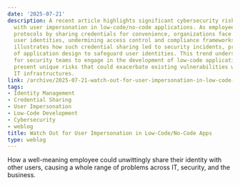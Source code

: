 ```yaml
---
date: '2025-07-21'
description: A recent article highlights significant cybersecurity risks associated
  with user impersonation in low-code/no-code applications. As employees bypass security
  protocols by sharing credentials for convenience, organizations face compromised
  user identities, undermining access control and compliance frameworks. A case study
  illustrates how such credential sharing led to security incidents, prompting a reevaluation
  of application design to safeguard user identities. This trend underscores the necessity
  for security teams to engage in the development of low-code applications, as they
  present unique risks that could exacerbate existing vulnerabilities within enterprise
  IT infrastructures.
link: /archive/2025-07-21-watch-out-for-user-impersonation-in-low-code-no-code-apps
tags:
- Identity Management
- Credential Sharing
- User Impersonation
- Low-Code Development
- Cybersecurity
- weblog
title: Watch Out for User Impersonation in Low-Code/No-Code Apps
type: weblog
---
```


How a well-meaning employee could unwittingly share their identity with other users, causing a whole range of problems across IT, security, and the business.

